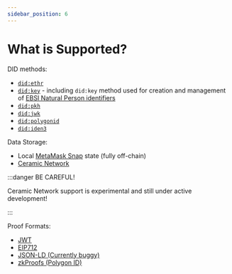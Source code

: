 ```yaml
---
sidebar_position: 6
---
```


# What is Supported?

DID methods:

- [`did:ethr`](https://github.com/decentralized-identity/ethr-did-resolver/blob/master/doc/did-method-spec.md)
- [`did:key`](https://w3c-ccg.github.io/did-method-key/) - including `did:key` method used for creation and management of [EBSI Natural Person identifiers](https://api-pilot.ebsi.eu/docs/specs/did-methods/did-method-for-natural-person)
- [`did:pkh`](https://github.com/w3c-ccg/did-pkh/blob/main/did-pkh-method-draft.md)
- [`did:jwk`](https://github.com/quartzjer/did-jwk/blob/main/spec.md)
- [`did:polygonid`](https://github.com/0xPolygonID/did-polygonid/blob/main/did-polygonid-method-draft.md)
- [`did:iden3`](https://docs.iden3.io/getting-started/identity/identifier/)

Data Storage:

- Local [MetaMask Snap](https://docs.metamask.io/guide/snaps.html) state (fully off-chain)
- [Ceramic Network](https://ceramic.network/)

:::danger BE CAREFUL!

Ceramic Network support is experimental and still under active development!

:::

Proof Formats:

- [JWT](https://www.rfc-editor.org/rfc/rfc7519)
- [EIP712](https://w3c-ccg.github.io/ethereum-eip712-signature-2021-spec/)
- [JSON-LD (Currently buggy)](https://w3c.github.io/vc-data-integrity/#proofs)
- [zkProofs (Polygon ID)](https://0xpolygonid.github.io/tutorials/)
